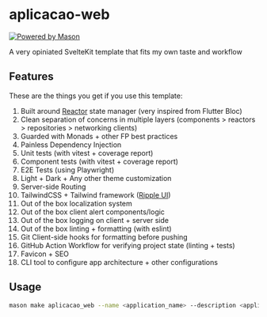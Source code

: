 # aplicacao-web

[![Powered by Mason](https://img.shields.io/endpoint?url=https%3A%2F%2Ftinyurl.com%2Fmason-badge)](https://github.com/felangel/mason)

A very opiniated SvelteKit template that fits my own taste and workflow

## Features

These are the things you get if you use this template:

1. Built around [Reactor](https://github.com/web-pacotes/reactor) state manager (very inspired from Flutter Bloc)
2. Clean separation of concerns in multiple layers (components > reactors > repositories > networking clients)
3. Guarded with Monads + other FP best practices
4. Painless Dependency Injection
5. Unit tests (with vitest + coverage report)
6. Component tests (with vitest + coverage report)
7. E2E Tests (using Playwright)
8. Light + Dark + Any other theme customization 
9. Server-side Routing
10. TailwindCSS + Tailwind framework ([Ripple UI](https://www.ripple-ui.com/))
12. Out of the box localization system
13. Out of the box client alert components/logic
14. Out of the box logging on client + server side
15. Out of the box linting + formatting (with eslint)
16. Git Client-side hooks for formatting before pushing
17. GitHub Action Workflow for verifying project state (linting + tests)
18. Favicon + SEO
19. CLI tool to configure app architecture + other configurations

## Usage

```bash
mason make aplicacao_web --name <application_name> --description <application_description> --author <application_author> --adapter <github-pages|node>
```